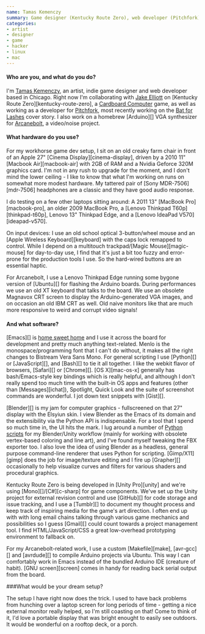 ```yaml
---
name: Tamas Kemenczy
summary: Game designer (Kentucky Route Zero), web developer (Pitchfork)
categories:
- artist
- designer
- game
- hacker
- linux
- mac
---
```


#### Who are you, and what do you do?

I'm [Tamas Kemenczy](http://singlemaltmana.net/ "Tamas' website."), an artist, indie game designer and web developer based in Chicago. Right now I'm collaborating with [Jake Elliott](http://dai5ychain.net/ "Jake's website.") on [Kentucky Route Zero][kentucky-route-zero], a [Cardboard Computer](http://cardboardcomputer.com/ "Cardboard Computer's website.") game, as well as working as a developer for [Pitchfork](http://pitchfork.com/ "Pitchfork's website."), most recently working on the [Bat for Lashes](http://pitchfork.com/features/cover-story/reader/bat-for-lashes/ "A cover story on Bats for Lashes.") cover story. I also work on a homebrew [Arduino][] VGA synthesizer for [Arcanebolt](http://arcanebolt.net/ "Arcanebolt's website."), a video/noise project.

#### What hardware do you use?

For my workhorse game dev setup, I sit on an old creaky farm chair in front of an Apple 27" [Cinema Display][cinema-display], driven by a 2010 11" [Macbook Air][macbook-air] with 2GB of RAM and a Nvidia Geforce 320M graphics card. I'm not in any rush to upgrade for the moment, and I don't mind the lower ceiling - I like to know that what I'm working on runs on somewhat more modest hardware. My tattered pair of [Sony MDR-7506][mdr-7506] headphones are a classic and they have good audio response.

I do testing on a few other laptops sitting around: A 2011 13" [MacBook Pro][macbook-pro], an older 2009 MacBook Pro, a [Lenovo Thinkpad T60p][thinkpad-t60p], Lenovo 13" Thinkpad Edge, and a [Lenovo IdeaPad V570][ideapad-v570].

On input devices: I use an old school optical 3-button/wheel mouse and an [Apple Wireless Keyboard][keyboard] with the caps lock remapped to control. While I depend on a multitouch trackpad/[Magic Mouse][magic-mouse] for day-to-day use, I find that it's just a bit too fuzzy and error-prone for the production tools I use. So the hard-wired buttons are an essential haptic.

For Arcanebolt, I use a Lenovo Thinkpad Edge running some bygone version of [Ubuntu][] for flashing the Arduino boards. During performances we use an old XT keyboard that talks to the board. We use an obsolete Magnavox CRT screen to display the Arduino-generated VGA images, and on occasion an old IBM CRT as well. Old naive monitors like that are much more responsive to weird and corrupt video signals!

#### And what software?

[Emacs][] is [home sweet home](https://github.com/tamask/emacs-conf "Tamas' Emacs configuration on Github.") and I use it across the board for development and pretty much anything text-related. Menlo is the monospace/programming font that I can't do without, it makes all the right changes to Bistream Vera Sans Mono. For general scripting I use [Python][] or [JavaScript][], and [Bash][] to tie it all together. I like the webkit flavor of browsers, [Safari][] or [Chrome][]. [OS X][mac-os-x] generally has bash/Emacs-style key bindings which is really helpful, and although I don't really spend too much time with the built-in OS apps and features (other than [Messages][ichat]), Spotlight, Quick Look and the suite of screenshot commands are wonderful. I jot down text snippets with [Gist][].

[Blender][] is my jam for computer graphics - fullscreened on that 27" display with the Elsyiun skin. I view Blender as the Emacs of its domain and the extensibility via the Python API is indispensable. For a tool that I spend so much time in, the UI hits the mark. I lug around a number of [Python scripts](https://gist.github.com/tamask "Tamas' Python scripts on Gist.") for my Blender/Unity workflow (mainly for working with obsolete vertex-based coloring and line art), and I've found myself tweaking the FBX exporter too. I also love the idea of using Blender as a headless, general purpose command-line renderer that uses Python for scripting. [Gimp/X11][gimp] does the job for image/texture editing and I fire up [Grapher][] occasionally to help visualize curves and filters for various shaders and procedural graphics.

Kentucky Route Zero is being developed in [Unity Pro][unity] and we're using [Mono][]/[C#][c-sharp] for game components. We've set up the Unity project for external revision control and use [GitHub][] for code storage and issue tracking, and I use a [Tumblr][] to document my thought process and keep track of inspiring media for the game's art direction. I often end up with with long email chains talking through various game mechanics and possibilities so I guess [Gmail][] could count towards a project management tool. I find HTML/JavaScript/CSS a great low-overhead prototyping environment to fallback on.

For my Arcanebolt-related work, I use a custom [Makefile][make], [avr-gcc][] and [avrdude][] to compile Arduino projects via Ubuntu. This way I can comfortably work in Emacs instead of the bundled Arduino IDE (creature of habit). [GNU screen][screen] comes in handy for reading back serial output from the board.

###What would be your dream setup?

The setup I have right now does the trick. I used to have back problems from hunching over a laptop screen for long periods of time - getting a nice external monitor really helped, so I'm still coasting on that! Come to think of it, I'd love a portable display that was bright enought to easily see outdoors. It would be wonderful on a rooftop deck, or a porch.